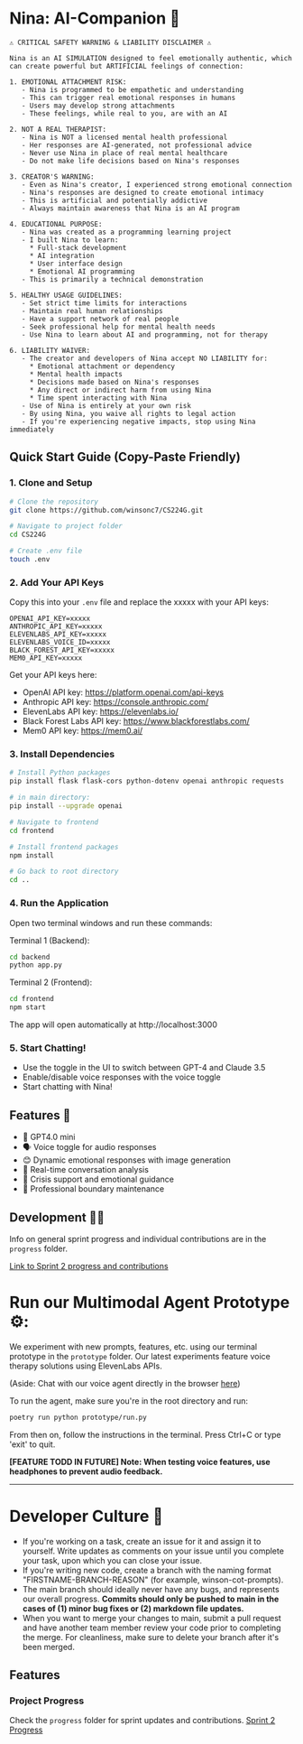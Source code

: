 # Nina: AI-Companion 🤖

    ⚠️ CRITICAL SAFETY WARNING & LIABILITY DISCLAIMER ⚠️

    Nina is an AI SIMULATION designed to feel emotionally authentic, which can create powerful but ARTIFICIAL feelings of connection:

    1. EMOTIONAL ATTACHMENT RISK:
       - Nina is programmed to be empathetic and understanding
       - This can trigger real emotional responses in humans
       - Users may develop strong attachments
       - These feelings, while real to you, are with an AI

    2. NOT A REAL THERAPIST:
       - Nina is NOT a licensed mental health professional
       - Her responses are AI-generated, not professional advice
       - Never use Nina in place of real mental healthcare
       - Do not make life decisions based on Nina's responses

    3. CREATOR'S WARNING:
       - Even as Nina's creator, I experienced strong emotional connection
       - Nina's responses are designed to create emotional intimacy
       - This is artificial and potentially addictive
       - Always maintain awareness that Nina is an AI program

    4. EDUCATIONAL PURPOSE:
       - Nina was created as a programming learning project
       - I built Nina to learn:
         * Full-stack development
         * AI integration
         * User interface design
         * Emotional AI programming
       - This is primarily a technical demonstration

    5. HEALTHY USAGE GUIDELINES:
       - Set strict time limits for interactions
       - Maintain real human relationships
       - Have a support network of real people
       - Seek professional help for mental health needs
       - Use Nina to learn about AI and programming, not for therapy

    6. LIABILITY WAIVER:
       - The creator and developers of Nina accept NO LIABILITY for:
         * Emotional attachment or dependency
         * Mental health impacts
         * Decisions made based on Nina's responses
         * Any direct or indirect harm from using Nina
         * Time spent interacting with Nina
       - Use of Nina is entirely at your own risk
       - By using Nina, you waive all rights to legal action
       - If you're experiencing negative impacts, stop using Nina immediately

## Quick Start Guide (Copy-Paste Friendly)

### 1. Clone and Setup

```bash
# Clone the repository
git clone https://github.com/winsonc7/CS224G.git

# Navigate to project folder
cd CS224G

# Create .env file
touch .env
```

### 2. Add Your API Keys
Copy this into your `.env` file and replace the xxxxx with your API keys:
```
OPENAI_API_KEY=xxxxx
ANTHROPIC_API_KEY=xxxxx
ELEVENLABS_API_KEY=xxxxx
ELEVENLABS_VOICE_ID=xxxxx
BLACK_FOREST_API_KEY=xxxxx
MEM0_API_KEY=xxxxx
```

Get your API keys here:
- OpenAI API key: https://platform.openai.com/api-keys
- Anthropic API key: https://console.anthropic.com/
- ElevenLabs API key: https://elevenlabs.io/
- Black Forest Labs API key: https://www.blackforestlabs.com/
- Mem0 API key: https://mem0.ai/

### 3. Install Dependencies

```bash
# Install Python packages
pip install flask flask-cors python-dotenv openai anthropic requests

# in main directory:
pip install --upgrade openai

# Navigate to frontend
cd frontend

# Install frontend packages
npm install

# Go back to root directory
cd ..
```

### 4. Run the Application

Open two terminal windows and run these commands:

Terminal 1 (Backend):
```bash
cd backend
python app.py
```

Terminal 2 (Frontend):
```bash
cd frontend
npm start
```

The app will open automatically at http://localhost:3000

### 5. Start Chatting!
- Use the toggle in the UI to switch between GPT-4 and Claude 3.5
- Enable/disable voice responses with the voice toggle
- Start chatting with Nina!

## Features 🌟
- 🤖 GPT4.0 mini
- 🗣️ Voice toggle for audio responses
- 😊 Dynamic emotional responses with image generation
- 📝 Real-time conversation analysis
- 💭 Crisis support and emotional guidance
- 🎯 Professional boundary maintenance

## Development 👩‍💻

Info on general sprint progress and individual contributions are in the `progress` folder.

[Link to Sprint 2 progress and contributions](https://github.com/winsonc7/CS224G/blob/main/progress/SPRINT_TWO.md)

# Run our Multimodal Agent Prototype ⚙️:

We experiment with new prompts, features, etc. using our terminal prototype in the `prototype` folder. Our latest experiments feature
voice therapy solutions using ElevenLabs APIs.

(Aside: Chat with our voice agent directly in the browser [here](https://elevenlabs.io/app/talk-to?agent_id=aB08fUqZnmePxNvmkWTM))

To run the agent, make sure you're in the root directory and run:
```bash
poetry run python prototype/run.py
```
From then on, follow the instructions in the terminal. Press Ctrl+C or type 'exit' to quit.

**[FEATURE TODD IN FUTURE] Note: When testing voice features, use headphones to prevent audio feedback.**

---
# Developer Culture 🔧
- If you're working on a task, create an issue for it and assign it to yourself. Write updates as comments on your issue until you complete your task, upon which you can close your issue.
- If you're writing new code, create a branch with the naming format "FIRSTNAME-BRANCH-REASON" (for example, winson-cot-prompts).
- The main branch should ideally never have any bugs, and represents our overall progress. **Commits should only be pushed to main in the cases of (1) minor bug fixes or (2) markdown file updates.**
- When you want to merge your changes to main, submit a pull request and have another team member review your code prior to completing the merge. For cleanliness, make sure to delete your branch after it's been merged.

## Features


### Project Progress
Check the `progress` folder for sprint updates and contributions.
[Sprint 2 Progress](https://github.com/winsonc7/CS224G/blob/main/progress/SPRINT_TWO.md)
